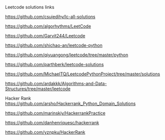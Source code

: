 Leetcode solutions links

https://github.com/csujedihy/lc-all-solutions

https://github.com/algorhythms/LeetCode

https://github.com/Garvit244/Leetcode

https://github.com/shichao-an/leetcode-python

https://github.com/qiyuangong/leetcode/tree/master/python

https://github.com/parthberk/leetcode-solutions

https://github.com/MichaelTQ/LeetcodePythonProject/tree/master/solutions

https://github.com/ardakkk/Algorithms-and-Data-Structures/tree/master/leetcode

Hacker Rank
https://github.com/arsho/Hackerrank_Python_Domain_Solutions

https://github.com/marinskiy/HackerrankPractice

https://github.com/danhenriquesc/hackerrank

https://github.com/yznpku/HackerRank

